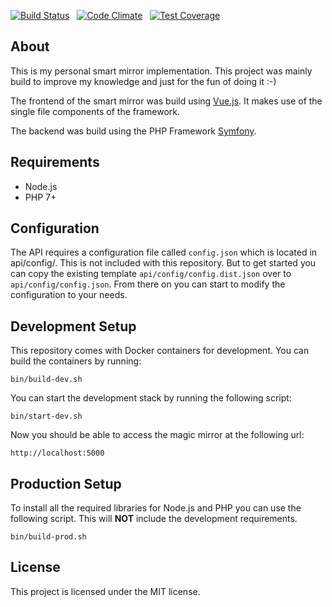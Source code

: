 [![Build Status](https://travis-ci.org/stijink/homescreen.svg?branch=master)](https://travis-ci.org/stijink/homescreen) &nbsp; [![Code Climate](https://codeclimate.com/github/stijink/homescreen/badges/gpa.svg)](https://codeclimate.com/github/stijink/homescreen) &nbsp; [![Test Coverage](https://codeclimate.com/github/stijink/homescreen/badges/coverage.svg)](https://codeclimate.com/github/stijink/homescreen/coverage)

## About

This is my personal smart mirror implementation. This project was mainly build to improve my knowledge and just for the fun of doing it :-)

The frontend of the smart mirror was build using [Vue.js](https://vuejs.org/). It makes use of the single file components of the framework.

The backend was build using the PHP Framework [Symfony](https://symfony.com/).

## Requirements

* Node.js
* PHP 7+

## Configuration

The API requires a configuration file called `config.json` which is located in api/config/.
This is not included with this repository. But to get started you can copy the existing template `api/config/config.dist.json` over to `api/config/config.json`.
From there on you can start to modify the configuration to your needs.

## Development Setup

This repository comes with Docker containers for development. You can build the containers by running:

```
bin/build-dev.sh
```

You can start the development stack by running the following script:

```
bin/start-dev.sh
```

Now you should be able to access the magic mirror at the following url:

```
http://localhost:5000
```

## Production Setup

To install all the required libraries for Node.js and PHP you can use the following script. This will **NOT** include the development requirements.

```
bin/build-prod.sh
```

## License

This project is licensed under the MIT license.
